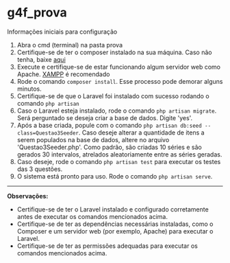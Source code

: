 # g4f_prova

Informações iniciais para configuração

1. Abra o cmd (terminal) na pasta prova
2. Certifique-se de ter o composer instalado na sua máquina. Caso não tenha, baixe [aqui](https://getcomposer.org/download/)
3. Execute e certifique-se de estar funcionando algum servidor web como Apache. [XAMPP](https://www.apachefriends.org/download.html) é recomendado
4. Rode o comando `composer install`. Esse processo pode demorar alguns minutos.
5. Certifique-se de que o Laravel foi instalado com sucesso rodando o comando `php artisan`
6. Caso o Laravel esteja instalado, rode o comando `php artisan migrate`. Será perguntado se deseja criar a base de dados. Digite 'yes'.
7. Após a base criada, popule com o comando `php artisan db:seed --class=Questao3Seeder`. Caso deseje alterar a quantidade de itens a serem populados na base de dados, altere no arquivo 'Questao3Seeder.php'. Como padrão, são criadas 10 séries e são gerados 30 intervalos, atrelados aleatoriamente entre as séries geradas.
8. Caso deseje, rode o comando `php artisan test` para executar os testes das 3 questões.
9. O sistema está pronto para uso. Rode o comando `php artisan serve`.

---

**Observações:**

- Certifique-se de ter o Laravel instalado e configurado corretamente antes de executar os comandos mencionados acima.
- Certifique-se de ter as dependências necessárias instaladas, como o Composer e um servidor web (por exemplo, Apache) para executar o Laravel.
- Certifique-se de ter as permissões adequadas para executar os comandos mencionados acima.
